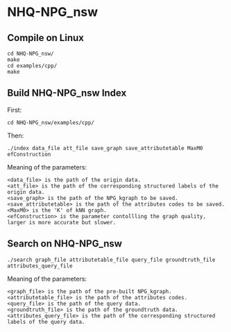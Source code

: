 # NHQ-NPG_nsw

## Compile on Linux

```shell
cd NHQ-NPG_nsw/
make
cd examples/cpp/
make
```

## Build NHQ-NPG_nsw Index 
First: 

```shell
cd NHQ-NPG_nsw/examples/cpp/
```

Then: 

```shell
./index data_file att_file save_graph save_attributetable MaxM0 efConstruction
```

Meaning of the parameters:    

```
<data_file> is the path of the origin data.
<att_file> is the path of the corresponding structured labels of the origin data.
<save_graph> is the path of the NPG_kgraph to be saved.
<save_attributetable> is the path of the attributes codes to be saved.
<MaxM0> is the 'K' of kNN graph.
<efConstruction> is the parameter contollling the graph quality, larger is more accurate but slower.
```

## Search on NHQ-NPG_nsw
```shell
./search graph_file attributetable_file query_file groundtruth_file attributes_query_file
```

Meaning of the parameters:    

```
<graph_file> is the path of the pre-built NPG_kgraph.
<attributetable_file> is the path of the attributes codes.
<query_file> is the path of the query data.
<groundtruth_file> is the path of the groundtruth data.
<attributes_query_file> is the path of the corresponding structured labels of the query data.
```
